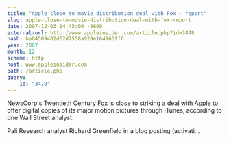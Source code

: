 ```yaml
---
title: "Apple close to movie distribution deal with Fox - report"
slug: apple-close-to-movie-distribution-deal-with-fox-report
date: 2007-12-03 14:45:00 -0600
external-url: http://www.appleinsider.com/article.php?id=3478
hash: ba04509402d62d7558a929e164965ff6
year: 2007
month: 12
scheme: http
host: www.appleinsider.com
path: /article.php
query:
    id: "3478"
---
```


NewsCorp's Twentieth Century Fox is close to striking a deal with Apple to offer digital copies of its major motion pictures through iTunes, according to one Wall Street analyst.

Pali Research analyst Richard Greenfield in a blog posting (activati...
